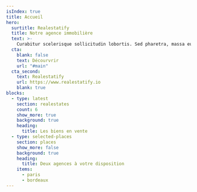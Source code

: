 ```yaml
---
isIndex: true
title: Accueil
hero:
  surtitle: Realestatify
  title: Notre agence immobilière
  text: >-
    Curabitur scelerisque sollicitudin lobortis. Sed pharetra, massa eu. Suspendisse egestas augue a egestas consectetur. Aliquam interdum hendrerit porta.
  cta:
    blank: false
    text: Décourvrir
    url: "#main"
  cta_second:
    text: Realestatify
    url: https://www.realestatify.io
    blank: true
blocks:
  - type: latest
    section: realestates
    count: 6
    show_more: true
    background: true
    heading:
      title: Les biens en vente
  - type: selected-places
    section: places
    show_more: false
    background: true
    heading:
      title: Deux agences à votre disposition
    items:
      - paris
      - bordeaux
---
```


